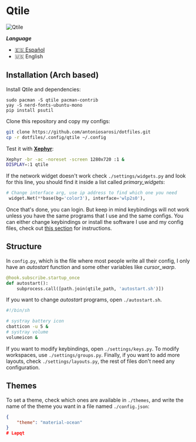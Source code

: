 # Qtile

![Qtile](../../.screenshots/qtile.png)

***Language***
- [🇪🇸 Español](./README.es.md)
- 🇺🇸 English

## Installation (Arch based)

Install Qtile and dependencies:

```
sudo pacman -S qtile pacman-contrib
yay -S nerd-fonts-ubuntu-mono
pip install psutil
```

Clone this repository and copy my configs:

```bash
git clone https://github.com/antoniosarosi/dotfiles.git
cp -r dotfiles/.config/qtile ~/.config
```

Test it with **[Xephyr](https://wiki.archlinux.org/index.php/Xephyr)**:

```bash
Xephyr -br -ac -noreset -screen 1280x720 :1 &
DISPLAY=:1 qtile
```

If the network widget doesn't work check ```./settings/widgets.py``` and look
for this line, you should find it inside a list called *primary_widgets*:

```python
# Change interface arg, use ip address to find which one you need
 widget.Net(**base(bg='color3'), interface='wlp2s0'),
```

Once that's done, you can login. But keep in mind keybindings will not work
unless you have the same programs that I use and the same configs. You can
either change keybindings or install the software I use and my config files,
check out [this section](https://github.com/antoniosarosi/dotfiles#keybindings)
for instructions.

## Structure

In ```config.py```, which is the file where most people write all their config,
I only have an *autostart* function and some other variables like
*cursor_warp*.

```python
@hook.subscribe.startup_once
def autostart():
    subprocess.call([path.join(qtile_path, 'autostart.sh')])
```

If you want to change *autostart* programs, open  ```./autostart.sh```.

```bash
#!/bin/sh

# systray battery icon
cbatticon -u 5 &
# systray volume
volumeicon &
```

If you want to modify keybindings, open ```./settings/keys.py```. To modify
workspaces, use ```./settings/groups.py```. Finally, if you want to add more
layouts, check ```./settings/layouts.py```, the rest of files don't need any
configuration.

## Themes

To set a theme, check which ones are available in ```./themes```, and write
the name of the theme you want in a file named ```./config.json```:

```json
{
    "theme": "material-ocean"
}
# Lapqt

